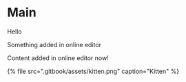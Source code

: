 # Main

Hello

Something added in online editor

Content added in online editor now!



{% file src=".gitbook/assets/kitten.png" caption="Kitten" %}




